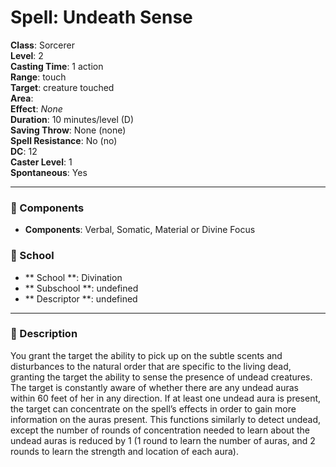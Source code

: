 
# Spell: Undeath Sense
**Class**: Sorcerer  
**Level**: 2  
**Casting Time**: 1 action  
**Range**: touch  
**Target**: creature touched  
**Area**:   
**Effect**: _None_  
**Duration**: 10 minutes/level (D)  
**Saving Throw**: None (none)  
**Spell Resistance**: No (no)  
**DC**: 12  
**Caster Level**: 1  
**Spontaneous**: Yes

---

### 🔮 Components
- **Components**: Verbal, Somatic, Material or Divine Focus

### 🏫 School
- ** School **: Divination
- ** Subschool **: undefined
- ** Descriptor **: undefined
---

### 📜 Description
You grant the target the ability to pick up on the subtle scents and disturbances to the natural order that are specific to the living dead, granting the target the ability to sense the presence of undead creatures. The target is constantly aware of whether there are any undead auras within 60 feet of her in any direction. If at least one undead aura is present, the target can concentrate on the spell’s effects in order to gain more information on the auras present. This functions similarly to detect undead, except the number of rounds of concentration needed to learn about the undead auras is reduced by 1 (1 round to learn the number of auras, and 2 rounds to learn the strength and location of each aura).
